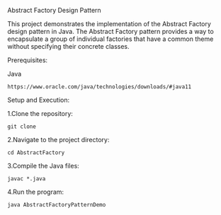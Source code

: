 Abstract Factory Design Pattern

This project demonstrates the implementation of the Abstract Factory design pattern in Java. The Abstract Factory pattern provides a way to encapsulate a group of individual factories that have a common theme without specifying their concrete classes.

Prerequisites:

Java

```https://www.oracle.com/java/technologies/downloads/#java11```

Setup and Execution:

1.Clone the repository:

```git clone```

2.Navigate to the project directory:

```cd AbstractFactory```

3.Compile the Java files:

```javac *.java```

4.Run the program:

```java AbstractFactoryPatternDemo```

